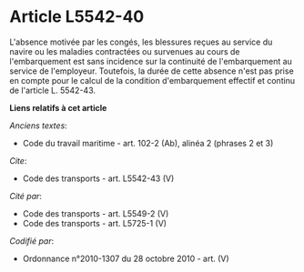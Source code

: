 # Article L5542-40

L'absence motivée par les congés, les blessures reçues au service du navire ou les maladies contractées ou survenues au cours
de l'embarquement est sans incidence sur la continuité de l'embarquement au service de l'employeur. Toutefois, la durée de
cette absence n'est pas prise en compte pour le calcul de la condition d'embarquement effectif et continu de l'article L.
5542-43.

**Liens relatifs à cet article**

_Anciens textes_:

  - Code du travail maritime - art. 102-2 (Ab), alinéa 2 (phrases 2 et 3)

_Cite_:

  - Code des transports - art. L5542-43 (V)

_Cité par_:

  - Code des transports - art. L5549-2 (V)
  - Code des transports - art. L5725-1 (V)

_Codifié par_:

  - Ordonnance n°2010-1307 du 28 octobre 2010 - art. (V)
